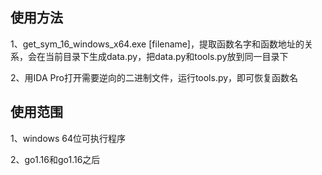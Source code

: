 

## 使用方法

1、get_sym_16_windows_x64.exe [filename]，提取函数名字和函数地址的关系，会在当前目录下生成data.py，把data.py和tools.py放到同一目录下

2、用IDA Pro打开需要逆向的二进制文件，运行tools.py，即可恢复函数名

## 使用范围
1、windows 64位可执行程序

2、go1.16和go1.16之后
